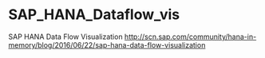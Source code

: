 # SAP_HANA_Dataflow_vis
SAP HANA Data Flow Visualization
http://scn.sap.com/community/hana-in-memory/blog/2016/06/22/sap-hana-data-flow-visualization
